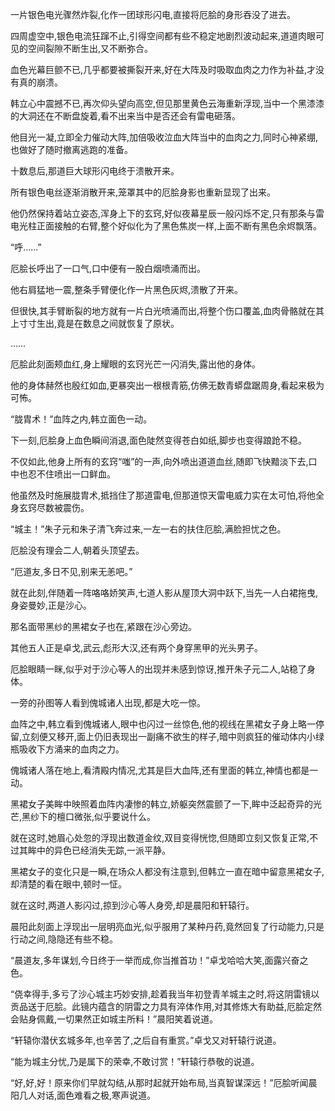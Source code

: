 
一片银色电光骤然炸裂,化作一团球形闪电,直接将厄脍的身形吞没了进去。

四周虚空中,银色电流狂蹿不止,引得空间都有些不稳定地剧烈波动起来,道道肉眼可见的空间裂隙不断生出,又不断弥合。

血色光幕巨颤不已,几乎都要被撕裂开来,好在大阵及时吸取血肉之力作为补益,才没有真的崩溃。

韩立心中震撼不已,再次仰头望向高空,但见那里黄色云海重新浮现,当中一个黑漆漆的大洞还在不断盘旋着,看不出来当中是否还会有雷电砸落。

他目光一凝,立即全力催动大阵,加倍吸收泣血大阵当中的血肉之力,同时心神紧绷,也做好了随时撤离逃跑的准备。

十数息后,那道巨大球形闪电终于溃散开来。

所有银色电丝逐渐消散开来,笼罩其中的厄脍身影也重新显现了出来。

他仍然保持着站立姿态,浑身上下的玄窍,好似夜幕星辰一般闪烁不定,只有那条与雷电光柱正面接触的右臂,整个好似化为了黑色焦炭一样,上面不断有黑色余烬飘落。

“呼……”

厄脍长呼出了一口气,口中便有一股白烟喷涌而出。

他右肩猛地一震,整条手臂便化作一片黑色灰烬,溃散了开来。

但很快,其手臂断裂的地方就有一片白光喷涌而出,将整个伤口覆盖,血肉骨骼就在其上寸寸生出,竟是在数息之间就恢复了原状。

……

厄脍此刻面颊血红,身上耀眼的玄窍光芒一闪消失,露出他的身体。

他的身体赫然也殷红如血,更暴突出一根根青筋,仿佛无数青蟒盘踞周身,看起来极为可怖。

“胧胄术！”血阵之内,韩立面色一动。

下一刻,厄脍身上血色瞬间消退,面色陡然变得苍白如纸,脚步也变得踉跄不稳。

不仅如此,他身上所有的玄窍“嗤”的一声,向外喷出道道血丝,随即飞快黯淡下去,口中也忍不住喷出一口鲜血。

他虽然及时施展胧胄术,抵挡住了那道雷电,但那道惊天雷电威力实在太可怕,将他全身玄窍尽数被震伤。

“城主！”朱子元和朱子清飞奔过来,一左一右的扶住厄脍,满脸担忧之色。

厄脍没有理会二人,朝着头顶望去。

“厄道友,多日不见,别来无恙吧。”

就在此刻,伴随着一阵咯咯娇笑声,七道人影从屋顶大洞中跃下,当先一人白裙拖曳,身姿曼妙,正是沙心。

那名面带黑纱的黑裙女子也在,紧跟在沙心旁边。

其他五人正是卓戈,武云,彪形大汉,还有两个身穿黑甲的光头男子。

厄脍眼睛一眯,似乎对于沙心等人的出现并未感到惊讶,推开朱子元二人,站稳了身体。

一旁的孙图等人看到傀城诸人出现,都是大吃一惊。

血阵之中,韩立看到傀城诸人,眼中也闪过一丝惊色,他的视线在黑裙女子身上略一停留,立刻便又移开,面上仍旧表现出一副痛不欲生的样子,暗中则疯狂的催动体内小绿瓶吸收下方涌来的血肉之力。

傀城诸人落在地上,看清殿内情况,尤其是巨大血阵,还有里面的韩立,神情也都是一动。

黑裙女子美眸中映照着血阵内凄惨的韩立,娇躯突然震颤了一下,眸中泛起奇异的光芒,黑纱下的檀口微张,似乎要说什么。

就在这时,她眉心处忽的浮现出数道金纹,双目变得恍惚,但随即立刻又恢复正常,不过其眸中的异色已经消失无踪,一派平静。

黑裙女子的变化只是一瞬,在场众人都没有注意到,但韩立一直在暗中留意黑裙女子,却清楚的看在眼中,顿时一怔。

就在这时,两道人影闪过,掠到沙心等人身旁,却是晨阳和轩辕行。

晨阳此刻面上浮现出一层明亮血光,似乎服用了某种丹药,竟然回复了行动能力,只是行动之间,隐隐还有些不稳。

“晨道友,多年谋划,今日终于一举而成,你当推首功！”卓戈哈哈大笑,面露兴奋之色。

“侥幸得手,多亏了沙心城主巧妙安排,趁着我当年初登青羊城主之时,将这阴雷镜以贡品送于厄脍。此镜内蕴含的阴雷之力具有淬体作用,对其修炼大有助益,厄脍定然会贴身佩戴,一切果然正如城主所料！”晨阳笑着说道。

“轩辕你潜伏玄城多年,也辛苦了,之后自有重赏。”卓戈又对轩辕行说道。

“能为城主分忧,乃是属下的荣幸,不敢讨赏！”轩辕行恭敬的说道。

“好,好,好！原来你们早就勾结,从那时起就开始布局,当真智谋深远！”厄脍听闻晨阳几人对话,面色难看之极,寒声说道。